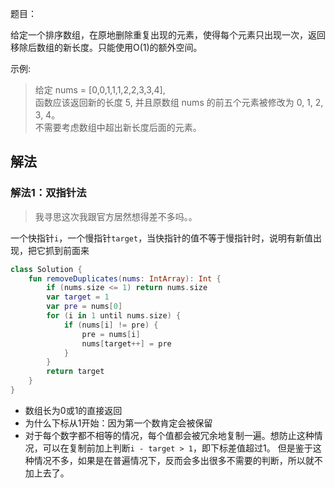 题目：

给定一个排序数组，在原地删除重复出现的元素，使得每个元素只出现一次，返回移除后数组的新长度。只能使用O(1)的额外空间。

示例:
>给定 nums = [0,0,1,1,1,2,2,3,3,4],  
函数应该返回新的长度 5, 并且原数组 nums 的前五个元素被修改为 0, 1, 2, 3, 4。  
不需要考虑数组中超出新长度后面的元素。

## 解法
### 解法1：双指针法
>我寻思这次我跟官方居然想得差不多吗。。

一个快指针`i`，一个慢指针`target`，当快指针的值不等于慢指针时，说明有新值出现，把它抓到前面来
```kotlin
class Solution {
    fun removeDuplicates(nums: IntArray): Int {
        if (nums.size <= 1) return nums.size
        var target = 1
        var pre = nums[0]
        for (i in 1 until nums.size) {
            if (nums[i] != pre) {
                pre = nums[i]
                nums[target++] = pre
            }
        }
        return target
    }
}
```
* 数组长为0或1的直接返回
* 为什么下标从1开始：因为第一个数肯定会被保留
* 对于每个数字都不相等的情况，每个值都会被冗余地复制一遍。想防止这种情况，可以在复制前加上判断`i - target > 1`，即下标差值超过1。
但是鉴于这种情况不多，如果是在普遍情况下，反而会多出很多不需要的判断，所以就不加上去了。
